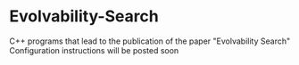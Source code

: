 # Evolvability-Search
C++ programs that lead to the publication of the paper "Evolvability Search"
Configuration instructions will be posted soon

